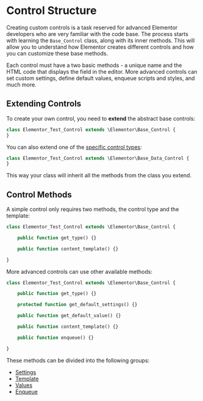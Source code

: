 # Control Structure

Creating custom controls is a task reserved for advanced Elementor developers who are very familiar with the code base. The process starts with learning the `Base_Control` class, along with its inner methods. This will allow you to understand how Elementor creates different controls and how you can customize these base methods.

Each control must have a two basic methods - a unique name and the HTML code that displays the field in the editor. More advanced controls can set custom settings, define default values, enqueue scripts and styles, and much more.

## Extending Controls

To create your own control, you need to **extend** the abstract base controls:

```php
class Elementor_Test_Control extends \Elementor\Base_Control {
}
```

You can also extend one of the [specific control types](./control-types):

```php
class Elementor_Test_Control extends \Elementor\Base_Data_Control {
}
```

This way your class will inherit all the methods from the class you extend.

## Control Methods

A simple control only requires two methods, the control type and the template:

```php
class Elementor_Test_Control extends \Elementor\Base_Control {

	public function get_type() {}

	public function content_template() {}

}
```

More advanced controls can use other available methods:

```php
class Elementor_Test_Control extends \Elementor\Base_Control {

	public function get_type() {}

	protected function get_default_settings() {}

	public function get_default_value() {}

	public function content_template() {}

	public function enqueue() {}

}
```

These methods can be divided into the following groups:

* [Settings](./control-settings/)
* [Template](./control-template/)
* [Values](./control-values/)
* [Enqueue](./control-enqueue)
